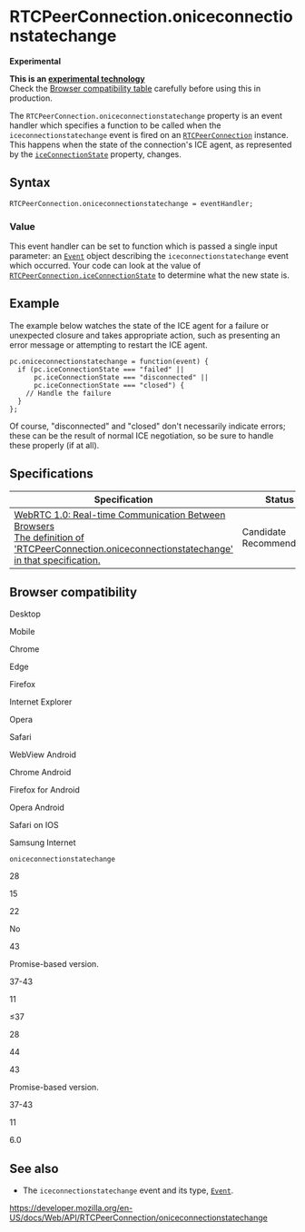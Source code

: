 RTCPeerConnection.oniceconnectionstatechange
============================================

**Experimental**

**This is an [experimental technology](https://developer.mozilla.org/en-US/docs/MDN/Guidelines/Conventions_definitions#experimental)**  
Check the [Browser compatibility table](#browser_compatibility) carefully before using this in production.

The `RTCPeerConnection.oniceconnectionstatechange` property is an event handler which specifies a function to be called when the `iceconnectionstatechange` event is fired on an [`RTCPeerConnection`](../rtcpeerconnection) instance. This happens when the state of the connection's ICE agent, as represented by the [`iceConnectionState`](iceconnectionstate) property, changes.

Syntax
------

    RTCPeerConnection.oniceconnectionstatechange = eventHandler;

### Value

This event handler can be set to function which is passed a single input parameter: an [`Event`](../event) object describing the `iceconnectionstatechange` event which occurred. Your code can look at the value of [`RTCPeerConnection.iceConnectionState`](iceconnectionstate) to determine what the new state is.

Example
-------

The example below watches the state of the ICE agent for a failure or unexpected closure and takes appropriate action, such as presenting an error message or attempting to restart the ICE agent.

    pc.oniceconnectionstatechange = function(event) {
      if (pc.iceConnectionState === "failed" ||
          pc.iceConnectionState === "disconnected" ||
          pc.iceConnectionState === "closed") {
        // Handle the failure
      }
    };

Of course, "disconnected" and "closed" don't necessarily indicate errors; these can be the result of normal ICE negotiation, so be sure to handle these properly (if at all).

Specifications
--------------

<table><thead><tr class="header"><th>Specification</th><th>Status</th><th>Comment</th></tr></thead><tbody><tr class="odd"><td><a href="https://w3c.github.io/webrtc-pc/#dom-rtcpeerconnection-oniceconnectionstatechange">WebRTC 1.0: Real-time Communication Between Browsers<br />
<span class="small">The definition of 'RTCPeerConnection.oniceconnectionstatechange' in that specification.</span></a></td><td><span class="spec-cr">Candidate Recommendation</span></td><td>Initial specification.</td></tr></tbody></table>

Browser compatibility
---------------------

Desktop

Mobile

Chrome

Edge

Firefox

Internet Explorer

Opera

Safari

WebView Android

Chrome Android

Firefox for Android

Opera Android

Safari on IOS

Samsung Internet

`oniceconnectionstatechange`

28

15

22

No

43

Promise-based version.

37-43

11

≤37

28

44

43

Promise-based version.

37-43

11

6.0

See also
--------

-   The `iceconnectionstatechange` event and its type, [`Event`](../event).

<a href="https://developer.mozilla.org/en-US/docs/Web/API/RTCPeerConnection/oniceconnectionstatechange" class="_attribution-link">https://developer.mozilla.org/en-US/docs/Web/API/RTCPeerConnection/oniceconnectionstatechange</a>
